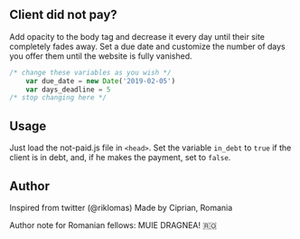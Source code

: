 ## Client did not pay?


Add opacity to the body tag and decrease it every day until their site completely fades away. Set a due date and customize the number of days you offer them until the website is fully vanished. 


```javascript
/* change these variables as you wish */
	var due_date = new Date('2019-02-05')
	var days_deadline = 5
/* stop changing here */
```

## Usage
Just load the not-paid.js file in ```<head>```.
Set the variable ```in_debt``` to ```true``` if the client is in debt, and, if he makes the payment, set to ```false```.

## Author

Inspired from twitter (@riklomas)
Made by Ciprian, Romania

Author note for Romanian fellows: MUIE DRAGNEA! 🇷🇴